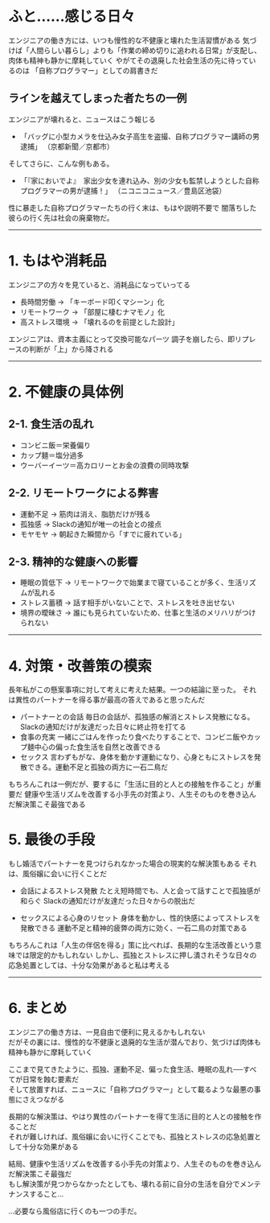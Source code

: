 # ふと……感じる日々

エンジニアの働き方には、いつも慢性的な不健康と壊れた生活習慣がある
気づけば「人間らしい暮らし」よりも「作業の締め切りに追われる日常」が支配し、肉体も精神も静かに摩耗していく
やがてその退廃した社会生活の先に待っているのは 「自称プログラマー」としての肩書きだ

## ラインを越えてしまった者たちの一例  

エンジニアが壊れると、ニュースはこう報じる

* 「バッグに小型カメラを仕込み女子高生を盗撮、自称プログラマー講師の男逮捕」
（京都新聞／京都市）

そしてさらに、こんな例もある。
* 「『家においでよ』　家出少女を連れ込み、別の少女も監禁しようとした自称プログラマーの男が逮捕！」
（ニコニコニュース／豊島区池袋）

性に暴走した自称プログラマーたちの行く末は、もはや説明不要で
闇落ちした彼らの行く先は社会の廃棄物だ。

---

# 1. もはや消耗品

エンジニアの方々を見ていると、消耗品になっていってる

* 長時間労働 → 「キーボード叩くマシーン」化
* リモートワーク → 「部屋に棲むナマモノ」化
* 高ストレス環境 → 「壊れるのを前提とした設計」

エンジニアは、資本主義にとって交換可能なパーツ
調子を崩したら、即リプレースの判断が「上」から降される

---

# 2. 不健康の具体例

## 2-1. 食生活の乱れ

* コンビニ飯＝栄養偏り
* カップ麺＝塩分過多
* ウーバーイーツ＝高カロリーとお金の浪費の同時攻撃

## 2-2. リモートワークによる弊害

* 運動不足 → 筋肉は消え、脂肪だけが残る
* 孤独感 → Slackの通知が唯一の社会との接点
* モヤモヤ → 朝起きた瞬間から「すでに疲れている」

## 2-3. 精神的な健康への影響

* 睡眠の質低下 → リモートワークで始業まで寝ていることが多く、生活リズムが乱れる
* ストレス蓄積 → 話す相手がいないことで、ストレスを吐き出せない
* 境界の曖昧さ → 誰にも見られていないため、仕事と生活のメリハリがつけられない

---

# 4. 対策・改善策の模索

長年私がこの懸案事項に対して考えに考えた結果。一つの結論に至った。
それは異性のパートナーを得る事が最高の答えであると思ったんだ

* パートナーとの会話
毎日の会話が、孤独感の解消とストレス発散になる。Slackの通知だけが友達だった日々に終止符を打てる
* 食事の充実
一緒にごはんを作ったり食べたりすることで、コンビニ飯やカップ麺中心の偏った食生活を自然と改善できる
* セックス
言わずもがな、身体を動かす運動になり、心身ともにストレスを発散できる。運動不足と孤独の両方に一石二鳥だ

もちろんこれは一例だが、要するに「生活に目的と人との接触を作ること」が重要だ
健康や生活リズムを改善する小手先の対策より、人生そのものを巻き込んだ解決策こそ最強である

# 5. 最後の手段

もし婚活でパートナーを見つけられなかった場合の現実的な解決策もある
それは、風俗嬢に会いに行くことだ

* 会話によるストレス発散
たとえ短時間でも、人と会って話すことで孤独感が和らぐ
Slackの通知だけが友達だった日々からの脱出だ

* セックスによる心身のリセット
身体を動かし、性的快感によってストレスを発散できる
運動不足と精神的疲弊の両方に効く、一石二鳥の対策である

もちろんこれは「人生の伴侶を得る」策に比べれば、長期的な生活改善という意味では限定的かもしれない
しかし、孤独とストレスに押し潰されそうな日々の応急処置としては、十分な効果があると私は考える

---

# 6. まとめ

エンジニアの働き方は、一見自由で便利に見えるかもしれない  
だがその裏には、慢性的な不健康と退廃的な生活が潜んでおり、気づけば肉体も精神も静かに摩耗していく  

ここまで見てきたように、孤独、運動不足、偏った食生活、睡眠の乱れ──すべてが日常を蝕む要素だ  
そして放置すれば、ニュースに「自称プログラマー」として載るような最悪の事態にさえつながる  

長期的な解決策は、やはり異性のパートナーを得て生活に目的と人との接触を作ることだ  
それが難しければ、風俗嬢に会いに行くことでも、孤独とストレスの応急処置として十分な効果がある  

結局、健康や生活リズムを改善する小手先の対策より、人生そのものを巻き込んだ解決策こそ最強だ  
もし解決策が見つからなかったとしても、壊れる前に自分の生活を自分でメンテナンスすること...

...必要なら風俗店に行くのも一つの手だ。
